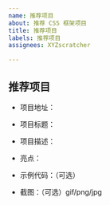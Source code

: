 ```yaml
---
name: 推荐项目
about: 推荐 CSS 框架项目
title: 推荐项目
labels: 推荐项目
assignees: XYZscratcher

---
```


## 推荐项目

<!-- 点击上方 “Preview” 立刻查看提交的内容 -->


<!--仅收录 GitHub 上的 CSS 框架，请填写 GitHub 的项目地址-->
- 项目地址：

- 项目标题：

<!--这是个什么项目、能用来干什么、有什么特点或解决了什么痛点，适用于什么场景、能够让初学者学到什么。-->
- 项目描述：

<!--令人眼前一亮的点是什么？类比同类型项目有什么特点！-->
- 亮点：

- 示例代码：（可选）

- 截图：（可选）gif/png/jpg
